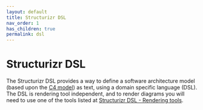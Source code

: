 ```yaml
---
layout: default
title: Structurizr DSL
nav_order: 1
has_children: true
permalink: dsl
---
```


# Structurizr DSL

The Structurizr DSL provides a way to define a software architecture model
(based upon the [C4 model](https://c4model.com)) as text, using a domain specific language (DSL).
The DSL is rendering tool independent, and to render diagrams you will need to use one of the tools listed at
[Structurizr DSL - Rendering tools](https://github.com/structurizr/dsl#rendering-tools).

